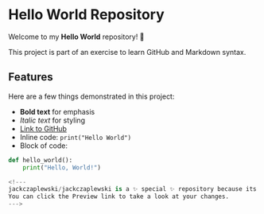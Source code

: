 # Hello World Repository

Welcome to my **Hello World** repository! 🎉

This project is part of an exercise to learn GitHub and Markdown syntax.

## Features
Here are a few things demonstrated in this project:

- **Bold text** for emphasis
- *Italic text* for styling
- [Link to GitHub](https://github.com)
- Inline code: `print("Hello World")`
- Block of code:

```python
def hello_world():
    print("Hello, World!")

<!---
jackczaplewski/jackczaplewski is a ✨ special ✨ repository because its `README.md` (this file) appears on your GitHub profile.
You can click the Preview link to take a look at your changes.
--->
